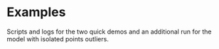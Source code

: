 # Examples

Scripts and logs for the two quick demos and an additional run for the model with isolated points outliers.